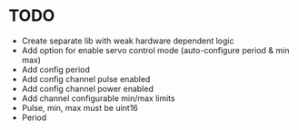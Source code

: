 # TODO

- Create separate lib with weak hardware dependent logic
- Add option for enable servo control mode (auto-configure period & min max)
- Add config period
- Add config channel pulse enabled
- Add config channel power enabled
- Add channel configurable min/max limits
- Pulse, min, max must be uint16
- Period